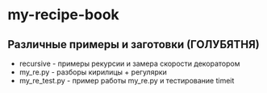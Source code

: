 # my-recipe-book

## Различные примеры и заготовки (ГОЛУБЯТНЯ) ##

- recursive     - примеры рекурсии и замера скорости декоратором
- my_re.py      - разборы кирилицы  + регулярки
- my_re_test.py - пример работы my_re.py и тестирование timeit 
